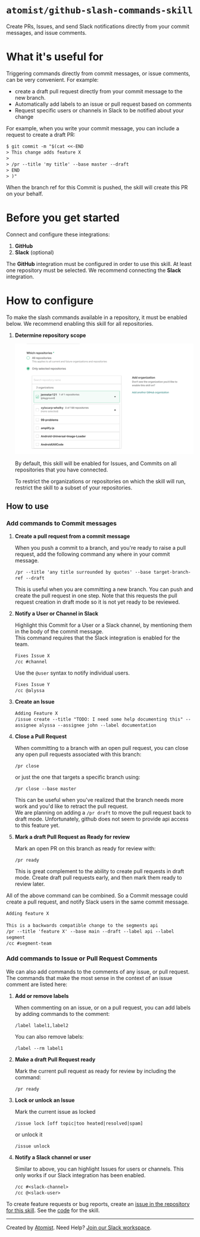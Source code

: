# `atomist/github-slash-commands-skill`

<!---atomist-skill-readme:start--->

Create PRs, Issues, and send Slack notifications directly from your commit messages, and issue comments.

# What it's useful for

Triggering commands directly from commit messages, or issue comments, can be very convenient. For example:

-   create a draft pull request directly from your commit message to the new branch.
-   Automatically add labels to an issue or pull request based on comments
-   Request specific users or channels in Slack to be notified about your change

For example, when you write your commit message, you can include a request to create a draft PR:

```
$ git commit -m "$(cat <<-END
> This change adds feature X
>
> /pr --title 'my title' --base master --draft
> END
> )"
```

When the branch ref for this Commit is pushed, the skill will create this PR on your behalf.

# Before you get started

Connect and configure these integrations:

1. **GitHub**
2. **Slack** (optional)

The **GitHub** integration must be configured in order to use this skill. At least one repository must be selected.
We recommend connecting the **Slack** integration.

# How to configure

To make the slash commands available in a repository, it must be enabled below. We recommend enabling this skill for
all repositories.

1. **Determine repository scope**

    ![Repository filter](docs/images/repo-filter.png)

    By default, this skill will be enabled for Issues, and Commits on all repositories that you have connected.

    To restrict the organizations or repositories on which the skill will run, restrict the skill to a subset
    of your repositories.

## How to use

### Add commands to Commit messages

1.  **Create a pull request from a commit message**

    When you push a commit to a branch, and you're ready to raise a pull request, add the following command any
    where in your commit message.

    ```
    /pr --title 'any title surrounded by quotes' --base target-branch-ref --draft
    ```

    This is useful when you are committing a new branch. You can push and create the pull request in one step.
    Note that this requests the pull request creation in draft mode so it is not yet ready to be reviewed.

2.  **Notify a User or Channel in Slack**

    Highlight this Commit for a User or a Slack channel, by mentioning them in the body of the commit message.  
    This command requires that the Slack integration is enabled for the team.

    ```
    Fixes Issue X
    /cc #channel
    ```

    Use the `@user` syntax to notify individual users.

    ```
    Fixes Issue Y
    /cc @alyssa
    ```

3.  **Create an Issue**

    ```
    Adding Feature X
    /issue create --title "TODO: I need some help documenting this" --assignee alyssa --assignee john --label documentation
    ```

4.  **Close a Pull Request**

    When committing to a branch with an open pull request, you can close any open pull requests associated with this branch:

    ```
    /pr close
    ```

    or just the one that targets a specific branch using:

    ```
    /pr close --base master
    ```

    This can be useful when you've realized that the branch needs more work and you'd like to retract the pull request.  
    We are planning on adding a `/pr draft` to move the pull request back to draft mode. Unfortunately, github does not
    seem to provide api access to this feature yet.

5.  **Mark a draft Pull Request as Ready for review**

    Mark an open PR on this branch as ready for review with:

    ```
    /pr ready
    ```

    This is great complement to the ability to create pull requests in draft mode. Create draft pull requests early,
    and then mark them ready to review later.

All of the above command can be combined. So a Commit message could create a pull request, and notify
Slack users in the same commit message.

```
Adding feature X

This is a backwards compatible change to the segments api
/pr --title 'feature X' --base main --draft --label api --label segment
/cc #segment-team
```

### Add commands to Issue or Pull Request Comments

We can also add commands to the comments of any issue, or pull request. The commands that make the most
sense in the context of an issue comment are listed here:

1.  **Add or remove labels**

    When commenting on an issue, or on a pull request, you can add labels by adding commands to the comment:

    ```
    /label label1,label2
    ```

    You can also remove labels:

    ```
    /label --rm label1
    ```

2.  **Make a draft Pull Request ready**

    Mark the current pull request as ready for review by including the command:

    ```
    /pr ready
    ```

3.  **Lock or unlock an Issue**

    Mark the current issue as locked

    ```
    /issue lock [off topic|too heated|resolved|spam]
    ```

    or unlock it

    ```
    /issue unlock
    ```

4.  **Notify a Slack channel or user**

    Similar to above, you can highlight Issues for users or channels. This only works if our Slack integration
    has been enabled.

    ```
    /cc #<slack-channel>
    /cc @<slack-user>
    ```

To create feature requests or bug reports, create an [issue in the repository for this skill](https://github.com/atomist-skills/git-chatops-skill/issues).
See the [code](https://github.com/atomist-skills/git-chatops-skill) for the skill.

<!---atomist-skill-readme:end--->

---

Created by [Atomist][atomist].
Need Help? [Join our Slack workspace][slack].

[atomist]: https://atomist.com/ "Atomist - How Teams Deliver Software"
[slack]: https://join.atomist.com/ "Atomist Community Slack"
